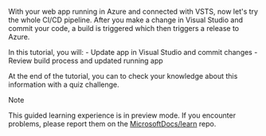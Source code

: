 With your web app running in Azure and connected with VSTS, now let's try the whole CI/CD pipeline. After you make a change in Visual Studio and commit your code, a build is triggered which then triggers a release to Azure.

In this tutorial, you will:
    - Update app in Visual Studio and commit changes
    - Review build process and updated running app

At the end of the tutorial, you can to check your knowledge about this information with a quiz challenge.

> [!NOTE]
> This guided learning experience is in preview mode. If you encounter problems, please report them on the [MicrosoftDocs/learn](https://github.com/MicrosoftDocs/learn/issues) repo.